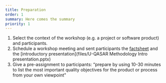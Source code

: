 ```yaml
---
title: Preparation
order: 1
summary: Here comes the summary
priority: 1
---
```

1. Select the context of the workshop (e.g. a project or software product) and participants.
2. Schedule a workshop meeting and sent participants the [factsheet](files/Handout_factsheet.docx) and the [introductory presentation](files/U-QASAR Methodology Intro presentation.pptx)
3. Give a pre-assignment to participants: “prepare by using 10-30 minutes to list the most important quality objectives for the product or process from your own viewpoint"
